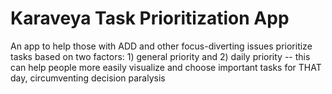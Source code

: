 # Karaveya Task Prioritization App
 An app to help those with ADD and other focus-diverting issues prioritize tasks based on two factors: 1) general priority and 2) daily priority -- this can help people more easily visualize and choose important tasks for THAT day, circumventing decision paralysis
